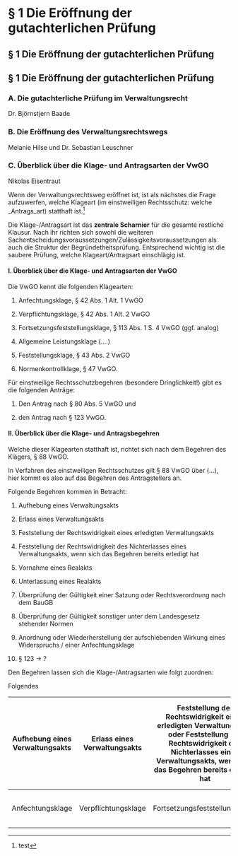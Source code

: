 § 1 Die Eröffnung der gutachterlichen Prüfung
=============================================

§ 1 Die Eröffnung der gutachterlichen Prüfung
---------------------------------------------

§ 1 Die Eröffnung der gutachterlichen Prüfung
---------------------------------------------

### A. Die gutachterliche Prüfung im Verwaltungsrecht

Dr. Björnstjern Baade

### B. Die Eröffnung des Verwaltungsrechtswegs

Melanie Hilse und Dr. Sebastian Leuschner

### C. Überblick über die Klage- und Antragsarten der VwGO

Nikolas Eisentraut

Wenn der Verwaltungsrechtsweg eröffnet ist, ist als nächstes die Frage
aufzuwerfen, welche Klageart (im einstweiligen Rechtsschutz: welche
\_Antrags_art) statthaft ist.[^1]

[^1]: test

Die Klage-/Antragsart ist das **zentrale Scharnier** für die gesamte restliche
Klausur. Nach ihr richten sich sowohl die weiteren
Sachentscheidungsvoraussetzungen/Zulässigkeitsvoraussetzungen als auch die
Struktur der Begründetheitsprüfung. Entsprechend wichtig ist die saubere
Prüfung, welche Klageart/Antragsart einschlägig ist.

#### I. Überblick über die Klage- und Antragsarten der VwGO

Die VwGO kennt die folgenden Klagearten:

1.  Anfechtungsklage, § 42 Abs. 1 Alt. 1 VwGO

2.  Verpflichtungsklage, § 42 Abs. 1 Alt. 2 VwGO

3.  Fortsetzungsfeststellungsklage, § 113 Abs. 1 S. 4 VwGO (ggf. analog)

4.  Allgemeine Leistungsklage (….)

5.  Feststellungsklage, § 43 Abs. 2 VwGO

6.  Normenkontrollklage, § 47 VwGO.

Für einstweilige Rechtsschutzbegehren (besondere Dringlichkeit!) gibt es die
folgenden Anträge:

1.  Den Antrag nach § 80 Abs. 5 VwGO und

2.  den Antrag nach § 123 VwGO.

#### II. Überblick über die Klage- und Antragsbegehren

Welche dieser Klagearten statthaft ist, richtet sich nach dem Begehren des
Klägers, § 88 VwGO.

In Verfahren des einstweiligen Rechtsschutzes gilt § 88 VwGO über (…), hier
kommt es also auf das Begehren des Antragstellers an.

Folgende Begehren kommen in Betracht:

1.  Aufhebung eines Verwaltungsakts

2.  Erlass eines Verwaltungsakts

3.  Feststellung der Rechtswidrigkeit eines erledigten Verwaltungsakts

4.  Feststellung der Rechtswidrigkeit des Nichterlasses eines Verwaltungsakts,
    wenn sich das Begehren bereits erledigt hat

5.  Vornahme eines Realakts

6.  Unterlassung eines Realakts

7.  Überprüfung der Gültigkeit einer Satzung oder Rechtsverordnung nach dem
    BauGB

8.  Überprüfung der Gültigkeit sonstiger unter dem Landesgesetz stehender Normen

9.  Anordnung oder Wiederherstellung der aufschiebenden Wirkung eines
    Widerspruchs / einer Anfechtungsklage

10. § 123 → ?

Den Begehren lassen sich die Klage-/Antragsarten wie folgt zuordnen:

Folgendes

| Aufhebung eines Verwaltungsakts | Erlass eines Verwaltungsakts | Feststellung der Rechtswidrigkeit eines erledigten Verwaltungsakts oder Feststellung der Rechtswidrigkeit des Nichterlasses eines Verwaltungsakts, wenn sich das Begehren bereits erledigt hat | Vornahme eines Realakts 6. Unterlassung eines Realakts | Überprüfung der Gültigkeit einer Satzung oder Rechtsverordnung nach dem BauGB oder Überprüfung der Gültigkeit sonstiger unter dem Landesgesetz stehender Normen | Anordnung oder Wiederherstellung der aufschiebenden Wirkung eines Widerspruchs / einer Anfechtungsklage |                        |
|---------------------------------|------------------------------|------------------------------------------------------------------------------------------------------------------------------------------------------------------------------------------------|--------------------------------------------------------|-----------------------------------------------------------------------------------------------------------------------------------------------------------------|---------------------------------------------------------------------------------------------------------|------------------------|
| Anfechtungsklage                | Verpflichtungsklage          | Fortsetzungsfeststellungsklage                                                                                                                                                                 | Allgemeine Leistungsklage                              | Normenkontrollklage                                                                                                                                             | Antrag nach § 80 Abs. 5 VwGO                                                                            | Antrag nach § 123 VwGO |
